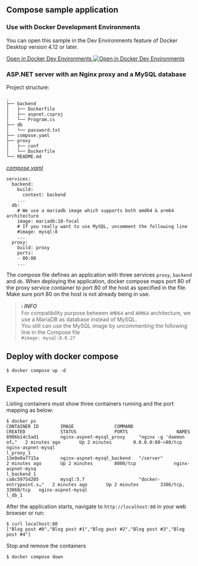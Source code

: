 ## Compose sample application

### Use with Docker Development Environments

You can open this sample in the Dev Environments feature of Docker Desktop version 4.12 or later.

[Open in Docker Dev Environments <img src="https://user-images.githubusercontent.com/110657529/209975975-978ee1ce-6f87-4865-9951-12d42ff95c25.png" alt="Open in Docker Dev Environments" align="top"/>](https://open.docker.com/dashboard/dev-envs?url=https://github.com/docker/awesome-compose/tree/master/nginx-aspnet-mysql)

### ASP.NET server with an Nginx proxy and a MySQL database

Project structure:
```
.
├── backend
│   ├── Dockerfile
│   ├── aspnet.csproj
│   └── Program.cs
├── db
│   └── password.txt
├── compose.yaml
├── proxy
│   ├── conf
│   └── Dockerfile
└── README.md
```

[_compose.yaml_](compose.yaml)
```
services:
  backend:
    build:
      context: backend
    ...
  db:
    # We use a mariadb image which supports both amd64 & arm64 architecture
    image: mariadb:10-focal
    # If you really want to use MySQL, uncomment the following line
    #image: mysql:8
    ...
  proxy:
    build: proxy
    ports:
    - 80:80
    ...
```
The compose file defines an application with three services `proxy`, `backend` and `db`.
When deploying the application, docker compose maps port 80 of the proxy service container to port 80 of the host as specified in the file.
Make sure port 80 on the host is not already being in use.

> ℹ️ **_INFO_**  
> For compatibility purpose between `AMD64` and `ARM64` architecture, we use a MariaDB as database instead of MySQL.  
> You still can use the MySQL image by uncommenting the following line in the Compose file   
> `#image: mysql:8.0.27`

## Deploy with docker compose

```
$ docker compose up -d
```

## Expected result

Listing containers must show three containers running and the port mapping as below:
```
$ docker ps
CONTAINER ID        IMAGE               COMMAND                  CREATED             STATUS              PORTS                  NAMES
8906b14c5ad1        nginx-aspnet-mysql_proxy     "nginx -g 'daemon of…"   2 minutes ago       Up 2 minutes        0.0.0.0:80->80/tcp    nginx-aspnet-mysql
l_proxy_1
13e0e0a7715a        nginx-aspnet-mysql_backend   "/server"                2 minutes ago       Up 2 minutes        8000/tcp              nginx-aspnet-mysq
l_backend_1
ca8c5975d205        mysql:5.7                    "docker-entrypoint.s…"   2 minutes ago       Up 2 minutes        3306/tcp, 33060/tcp   nginx-aspnet-mysql
l_db_1
```

After the application starts, navigate to `http://localhost:80` in your web browser or run:
```
$ curl localhost:80
["Blog post #0","Blog post #1","Blog post #2","Blog post #3","Blog post #4"]
```

Stop and remove the containers
```
$ docker compose down
```
